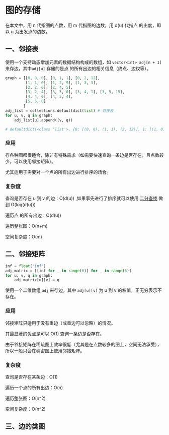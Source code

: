 # 图的存储

在本文中，用 n 代指图的点数，用 m 代指图的边数，用 d(u) 代指点 的出度，即以 u 为出发点的边数。

## 一、邻接表

使用一个支持动态增加元素的数据结构构成的数组，如 `vector<int> adj[n + 1]` 来存边，其中`adj[u]` 存储的是点 的所有出边的相关信息（终点、边权等）。

```python
graph = [[0, 0, 0], [0, 1, 1], [0, 2, 12],
         [1, 1, 0], [1, 2, 9], [1, 3, 3],
         [2, 2, 0], [2, 4, 5],
         [3, 2, 4], [3, 3, 0], [3, 4, 1], [3, 5, 15],
         [4, 4, 0], [4, 5, 4],
         [5, 5, 0]
        ]
adj_list = collections.defaultdict(list) # 邻接表
for u, v, q in graph:
    adj_list[u].append((v, q))

# defaultdict(<class 'list'>, {0: [(0, 0), (1, 1), (2, 12)], 1: [(1, 0), (2, 9), (3, 3)], 2: [(2, 0), (4, 5)], 3: [(2, 4), (3, 0), (4, 1), (5, 15)], 4: [(4, 0), (5, 4)], 5: [(5, 0)]})
```

### 应用

存各种图都很适合，除非有特殊需求（如需要快速查询一条边是否存在，且点数较少，可以使用邻接矩阵）。

尤其适用于需要对一个点的所有出边进行排序的场合。

### 复杂度

查询是否存在 u 到 v 的边：O(d(u)) ,如果事先进行了排序就可以使用 [二分查找](https://oi-wiki.org/basic/binary/) 做到 O(log(d(u)))

遍历点 的所有出边：O(d(u))

遍历整张图：O(n+m)

空间复杂度：O(m)



## 二、邻接矩阵

```python
inf = float("inf")
adj_matrix = [[inf for _ in range(6)] for _ in range(6)]
for u, v, q in graph:
    adj_matrix[u][v] = q
```

使用一个二维数组 `adj` 来存边，其中 `adj[u][v]` 为 u 到 v 的权值，正无穷表示不存在。

### 应用

邻接矩阵只适用于没有重边（或重边可以忽略）的情况。

其最显著的优点是可以 O(1) 查询一条边是否存在。

由于邻接矩阵在稀疏图上效率很低（尤其是在点数较多的图上，空间无法承受），所以一般只会在稠密图上使用邻接矩阵。

### 复杂度

查询是否存在某条边：O(1)

遍历一个点的所有出边：O(n)

遍历整张图：O(n^2)

空间复杂度：O(n^2)



## 三、边的类图

